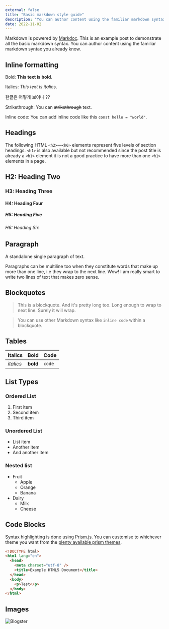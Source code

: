 ```yaml
---
external: false
title: "Basic markdown style guide"
description: "You can author content using the familiar markdown syntax you already know. All basic markdown syntax is supported."
date: 2022-11-02
---
```


Markdown is powered by [Markdoc](https://markdoc.dev/). This is an example post to demonstrate all the basic markdown syntax. You can author content using the familiar markdown syntax you already know.

## Inline formatting

Bold: **This text is bold**.

Italics: _This text is italics_.

한글은 어떻게 보이나 ??

Strikethrough: You can ~~strikethrough~~ text.

Inline code: You can add inline code like this `const hello = "world"`.

## Headings

The following HTML `<h2>`—`<h6>` elements represent five levels of section headings. `<h1>` is also available but not recommended since the post title is already a `<h1>` element it is not a good practice to have more than one `<h1>` elements in a page.

## H2: Heading Two

### H3: Heading Three

#### H4: Heading Four

##### H5: Heading Five

###### H6: Heading Six

## Paragraph

A standalone single paragraph of text.

Paragraphs can be multiline too when they constitute words that make up more than one line, i.e they wrap to the next line. Wow! I am really smart to write two lines of text that makes zero sense.

## Blockquotes

> This is a blockquote. And it's pretty long too. Long enough to wrap to next line. Surely it will wrap.

> You can use other Markdown syntax like `inline code` within a blockquote.

## Tables

| Italics   | Bold     | Code   |
| --------- | -------- | ------ |
| _italics_ | **bold** | `code` |

## List Types

### Ordered List

1. First item
2. Second item
3. Third item

### Unordered List

- List item
- Another item
- And another item

### Nested list

- Fruit
  - Apple
  - Orange
  - Banana
- Dairy
  - Milk
  - Cheese

## Code Blocks

Syntax highlighting is done using [Prism.js](https://github.com/PrismJS/prism). You can customise to whichever theme you want from the [plenty available prism themes](https://github.com/PrismJS/prism-themes).

```html
<!DOCTYPE html>
<html lang="en">
  <head>
    <meta charset="utf-8" />
    <title>Example HTML5 Document</title>
  </head>
  <body>
    <p>Test</p>
  </body>
</html>
```

## Images

![Blogster](/images/blogster.png)

